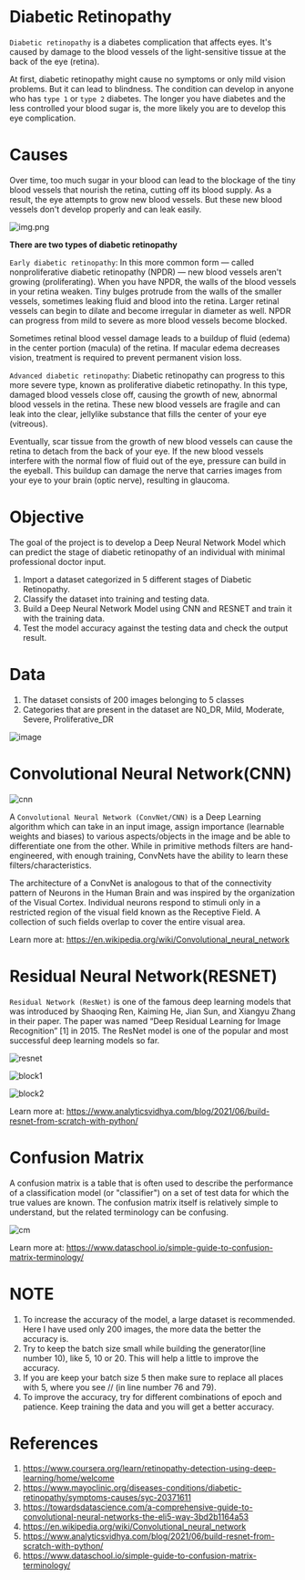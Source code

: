 # Diabetic Retinopathy 

`Diabetic retinopathy` is a diabetes complication that affects eyes. It's caused by damage to the blood vessels of the light-sensitive tissue at the back of the eye (retina).

At first, diabetic retinopathy might cause no symptoms or only mild vision problems. But it can lead to blindness. The condition can develop in anyone who has `type 1` or `type 2` diabetes. The longer you have diabetes and the less controlled your blood sugar is, the more likely you are to develop this eye complication.

# Causes

Over time, too much sugar in your blood can lead to the blockage of the tiny blood vessels that nourish the retina, cutting off its blood supply. As a result, the eye attempts to grow new blood vessels. But these new blood vessels don't develop properly and can leak easily.

![img.png](images/img.png)

**There are two types of diabetic retinopathy**

`Early diabetic retinopathy`:  In this more common form — called nonproliferative diabetic retinopathy (NPDR) — new blood vessels aren't growing (proliferating).
When you have NPDR, the walls of the blood vessels in your retina weaken. Tiny bulges protrude from the walls of the smaller vessels, sometimes leaking fluid and blood into the retina. Larger retinal vessels can begin to dilate and become irregular in diameter as well. NPDR can progress from mild to severe as more blood vessels become blocked.

Sometimes retinal blood vessel damage leads to a buildup of fluid (edema) in the center portion (macula) of the retina. If macular edema decreases vision, treatment is required to prevent permanent vision loss.

`Advanced diabetic retinopathy`: Diabetic retinopathy can progress to this more severe type, known as proliferative diabetic retinopathy. In this type, damaged blood vessels close off, causing the growth of new, abnormal blood vessels in the retina. These new blood vessels are fragile and can leak into the clear, jellylike substance that fills the center of your eye (vitreous).

Eventually, scar tissue from the growth of new blood vessels can cause the retina to detach from the back of your eye. If the new blood vessels interfere with the normal flow of fluid out of the eye, pressure can build in the eyeball. This buildup can damage the nerve that carries images from your eye to your brain (optic nerve), resulting in glaucoma.

# Objective

The goal of the project is to develop a Deep Neural Network Model which can predict the stage of diabetic retinopathy of an individual with minimal professional doctor input.

1. Import a dataset categorized in 5 different stages of Diabetic Retinopathy.
2. Classify the dataset into training and testing data.
3. Build a Deep Neural Network Model using CNN and RESNET and train it with the training data.
4. Test the model accuracy against the testing data and check the output result.

# Data

1) The dataset consists of 200 images belonging to 5 classes
2) Categories that are present in the dataset are N0_DR, Mild, Moderate, Severe, Proliferative_DR

![image](images/1.png)

# Convolutional Neural Network(CNN)

![cnn](images/newcnn.jpeg)

A `Convolutional Neural Network (ConvNet/CNN)` is a Deep Learning algorithm which can take in an input image, assign importance (learnable weights and biases) to various aspects/objects in the image and be able to differentiate one from the other. While in primitive methods filters are hand-engineered, with enough training, ConvNets have the ability to learn these filters/characteristics.

The architecture of a ConvNet is analogous to that of the connectivity pattern of Neurons in the Human Brain and was inspired by the organization of the Visual Cortex. Individual neurons respond to stimuli only in a restricted region of the visual field known as the Receptive Field. A collection of such fields overlap to cover the entire visual area.

Learn more at: https://en.wikipedia.org/wiki/Convolutional_neural_network

# Residual Neural Network(RESNET)

`Residual Network (ResNet)` is one of the famous deep learning models that was introduced by Shaoqing Ren, Kaiming He, Jian Sun, and Xiangyu Zhang in their paper. The paper was named “Deep Residual Learning for Image Recognition” [1] in 2015. The ResNet model is one of the popular and most successful deep learning models so far.

![resnet](images/resnet.png)

![block1](images/2.png)

![block2](images/3.png)

Learn more at: https://www.analyticsvidhya.com/blog/2021/06/build-resnet-from-scratch-with-python/

# Confusion Matrix

A confusion matrix is a table that is often used to describe the performance of a classification model (or "classifier") on a set of test data for which the true values are known. The confusion matrix itself is relatively simple to understand, but the related terminology can be confusing.

![cm](images/CM.png)

Learn more at: https://www.dataschool.io/simple-guide-to-confusion-matrix-terminology/

# NOTE

1. To increase the accuracy of the model, a large dataset is recommended. Here I have used only 200 images, the more data the better the accuracy is.
2. Try to keep the batch size small while building the generator(line number 10), like 5, 10 or 20. This will help a little to improve the accuracy.
3. If you are keep your batch size 5 then make sure to replace all places with 5, where you see // (in line number 76 and 79).
4. To improve the accuracy, try for different combinations of epoch and patience. Keep training the data and you will get a better accuracy.

# References

1) https://www.coursera.org/learn/retinopathy-detection-using-deep-learning/home/welcome
2) https://www.mayoclinic.org/diseases-conditions/diabetic-retinopathy/symptoms-causes/syc-20371611
3) https://towardsdatascience.com/a-comprehensive-guide-to-convolutional-neural-networks-the-eli5-way-3bd2b1164a53
4) https://en.wikipedia.org/wiki/Convolutional_neural_network
5) https://www.analyticsvidhya.com/blog/2021/06/build-resnet-from-scratch-with-python/
6) https://www.dataschool.io/simple-guide-to-confusion-matrix-terminology/